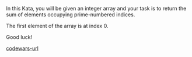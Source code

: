 In this Kata, you will be given an integer array and your task is to return the sum of elements occupying prime-numbered indices.

The first element of the array is at index 0.

Good luck!

[codewars-url](https://www.codewars.com/kata/59f38b033640ce9fc700015b/go)